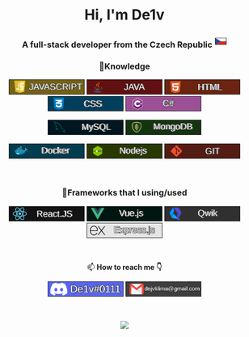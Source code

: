 <h1 align="center">Hi, I'm De1v</h1>

<h3 align="center">A <strong>full-stack developer</strong> from the Czech Republic <img src="./czech-flag.png" width="25" /></h3>

<h3 align="center">📓Knowledge</h3>

<p align="center">
<p align="center">
  <a><img src="./box-javascript.png" width="150" /></a>
  <a><img src="./box-java.png" width="150" /></a>
  <a><img src="./box-HTML.png" width="150" /></a>
  <a><img src="./box-CSS.png" width="150" /></a>
  <a><img src="./box-csharp.png" width="150" /></a>
</p>

<p align="center">
  <a><img src="./box-mysql.png" width="150" /></a>
  <a><img src="./box-mongodb.png" width="150" /></a>
</p>

<p align="center">
  <a><img src="./box-docker.png" width="150" /></a>
  <a><img src="./box-nodejs.png" width="150" /></a>
  <a><img src="./box-git.png" width="150" /></a>
</p>

</p>

<br />

<h3 align="center">💪Frameworks that I using/used</h3>

<p align="center">
  <a href="https://reactjs.org/"><img src="./box-reactjs.png" width="150" /></a>
  <a href="https://vuejs.org/"><img src="./box-vuejs.png" width="150" /></a>
  <a href="https://qwik.builder.io/"><img src="./box-qwik.png" width="150" /></a>
  <a href="https://expressjs.com/"><img src="./box-expressjs.png" width="150" /></a>
</p>

<br />

<p align="center">📫 <strong>How to reach me 👇</strong></p>

<p align="center">
  <a>
    <img src="./box-discord-de1v.png" width="150" />
    <img src="./box-mail.png" width="150" />
  </a>
</p>

<br />

<p align="center">
  <a href="https://github.com/PaN-De1v">
    <img width="350" src="https://github-readme-stats.vercel.app/api?username=pan-de1v&theme=gotham&show_icons=true" />
  </a>
</p>
